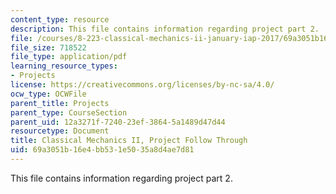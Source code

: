 ```yaml
---
content_type: resource
description: This file contains information regarding project part 2.
file: /courses/8-223-classical-mechanics-ii-january-iap-2017/69a3051b16e4bb531e5035a8d4ae7d81_MIT8_223IAP17_ProjectPart2.pdf
file_size: 718522
file_type: application/pdf
learning_resource_types:
- Projects
license: https://creativecommons.org/licenses/by-nc-sa/4.0/
ocw_type: OCWFile
parent_title: Projects
parent_type: CourseSection
parent_uid: 12a3271f-7240-23ef-3864-5a1489d47d44
resourcetype: Document
title: Classical Mechanics II, Project Follow Through
uid: 69a3051b-16e4-bb53-1e50-35a8d4ae7d81
---
```

This file contains information regarding project part 2.
